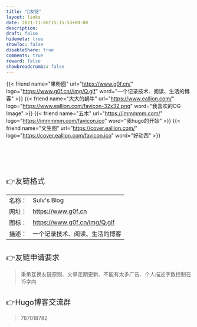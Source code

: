 ```yaml
---
title: "🤝友链"
layout: links
date: 2021-11-06T15:15:53+08:00
description: 
draft: false
hidemeta: true
showToc: false
disableShare: true
comments: true
reward: false
showbreadcrumbs: false
---
```


<div class="friend">

{{< friend name="果粉圈" url="https://www.g0f.cn/" logo="https://www.g0f.cn//img/Q.gif" word="一个记录技术、阅读、生活的博客" >}}
{{< friend name="大大的蜗牛" url="https://www.eallion.com/" logo="https://www.eallion.com/favicon-32x32.png" word="我喜欢的OG Image" >}}
{{< friend name="五木" url="https://immmmm.com/" logo="https://immmmm.com/favicon.ico" word="我hugo的开始" >}}
{{< friend name="文生图" url="https://cover.eallion.com/" logo="https://cover.eallion.com/favicon.ico" word="好动西" >}}



</div>

<br/>
<br/>
<br/>
<br/>
<br/>



<div style="font-size: 20px;" class="youlian">👉友链格式</div>

<div style="font-size: 16px;">


|        |                                   |
| ------ | --------------------------------- |
| 名称： | Sulv's Blog                       |
| 网址： | https://www.g0f.cn           |
| 图标： | https://www.g0f.cn/img/Q.gif |
| 描述： | 一个记录技术、阅读、生活的博客    |

</div>

<br/>

<div style="font-size: 20px;">👉友链申请要求</div>

> 秉承互换友链原则、文章定期更新<!-- 、网站在工信部备案 -->、不能有太多广告、个人描述字数控制在15字内

<br/>

<div style="font-size: 20px;">👉Hugo博客交流群</div>

> 787018782








